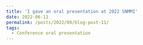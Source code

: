 ```yaml
---
title: 'I gave an oral presentation at 2022 SNMMI'
date: 2022-06-11
permalink: /posts/2022/09/blog-post-11/
tags:
  - Conference oral presentation
---
```


